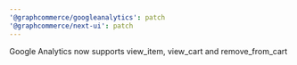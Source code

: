 ```yaml
---
'@graphcommerce/googleanalytics': patch
'@graphcommerce/next-ui': patch
---
```


Google Analytics now supports view_item, view_cart and remove_from_cart
